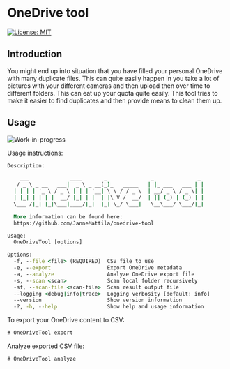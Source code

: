 # OneDrive tool
<!-- 
![CI](https://github.com/JanneMattila/onedrive-cleaner/workflows/CI/badge.svg?branch=master)
-->

[![License: MIT](https://img.shields.io/badge/License-MIT-yellow.svg)](https://opensource.org/licenses/MIT)


## Introduction

You might end up into situation that you have filled your
personal OneDrive with many duplicate files. This can
quite easily happen in you take a lot of pictures with
your different cameras and then upload then over time
to different folders. This can eat up your quota quite
easily. This tool tries to make it easier to find duplicates
and then provide means to clean them up.

## Usage

![Work-in-progress](https://img.shields.io/badge/warning-work%20in%20progress-red)

Usage instructions:

```cmd
Description:

    ___             ____       _              _              _
   / _ \ _ __   ___|  _ \ _ __(_)_   _____   | |_ ___   ___ | |
  | | | | '_ \ / _ \ | | | '__| \ \ / / _ \  | __/ _ \ / _ \| |
  | |_| | | | |  __/ |_| | |  | |\ V /  __/  | || (_) | (_) | |
  \___ /|_| |_|\___|____/|_|  |_| \_/ \___|   \__\___/ \___/|_|

  More information can be found here:
  https://github.com/JanneMattila/onedrive-tool

Usage:
  OneDriveTool [options]

Options:
  -f, --file <file> (REQUIRED)  CSV file to use
  -e, --export                  Export OneDrive metadata
  -a, --analyze                 Analyze OneDrive export file
  -s, --scan <scan>             Scan local folder recursively
  -sf, --scan-file <scan-file>  Scan result output file
  --logging <debug|info|trace>  Logging verbosity [default: info]
  --version                     Show version information
  -?, -h, --help                Show help and usage information
```

To export your OneDrive content to CSV:

```cmd
# OneDriveTool export
```

Analyze exported CSV file:

```cmd
# OneDriveTool analyze
```
